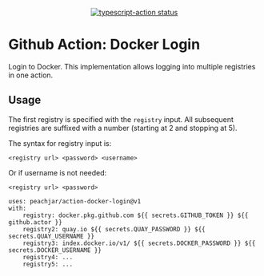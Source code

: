 <p align="center">
  <a href="https://github.com/peachjar/action-docker-login/actions"><img alt="typescript-action status" src="https://github.com/peachjar/action-docker-login/workflows/build-test/badge.svg"></a>
</p>

# Github Action: Docker Login

Login to Docker.  This implementation allows logging into multiple registries in one action.

## Usage

The first registry is specified with the `registry` input.  All subsequent registries are suffixed with a number (starting at 2 and stopping at 5).

The syntax for registry input is:

`<registry url> <password> <username>`

Or if username is not needed:

`<registry url> <password>`

```
uses: peachjar/action-docker-login@v1
with:
    registry: docker.pkg.github.com ${{ secrets.GITHUB_TOKEN }} ${{ github.actor }}
    registry2: quay.io ${{ secrets.QUAY_PASSWORD }} ${{ secrets.QUAY_USERNAME }}
    registry3: index.docker.io/v1/ ${{ secrets.DOCKER_PASSWORD }} ${{ secrets.DOCKER_USERNAME }}
    registry4: ...
    registry5: ...
```
